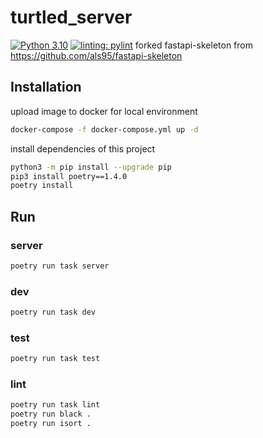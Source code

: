 # turtled_server
[![Python 3.10](https://img.shields.io/badge/python-3.10-blue.svg)](https://www.python.org/downloads/release/python-31010/)
[![linting: pylint](https://img.shields.io/badge/linting-pylint-yellowgreen)](https://github.com/pylint-dev/pylint)
forked fastapi-skeleton from https://github.com/als95/fastapi-skeleton

## Installation

upload image to docker for local environment
```bash
docker-compose -f docker-compose.yml up -d
```

install dependencies of this project
```bash
python3 -m pip install --upgrade pip
pip3 install poetry==1.4.0
poetry install
```

## Run

### server
```bash
poetry run task server
```

### dev
```bash
poetry run task dev
```

### test
```bash
poetry run task test
```

### lint
```bash
poetry run task lint
poetry run black .
poetry run isort .
```

